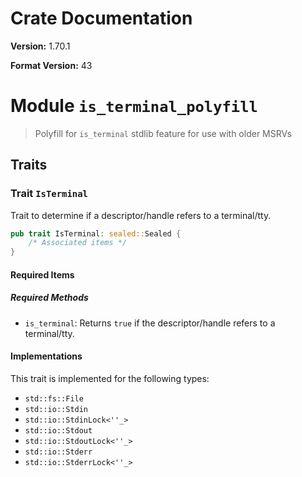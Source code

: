 # Crate Documentation

**Version:** 1.70.1

**Format Version:** 43

# Module `is_terminal_polyfill`

> Polyfill for `is_terminal` stdlib feature for use with older MSRVs

## Traits

### Trait `IsTerminal`

Trait to determine if a descriptor/handle refers to a terminal/tty.

```rust
pub trait IsTerminal: sealed::Sealed {
    /* Associated items */
}
```

#### Required Items

##### Required Methods

- `is_terminal`: Returns `true` if the descriptor/handle refers to a terminal/tty.

#### Implementations

This trait is implemented for the following types:

- `std::fs::File`
- `std::io::Stdin`
- `std::io::StdinLock<''_>`
- `std::io::Stdout`
- `std::io::StdoutLock<''_>`
- `std::io::Stderr`
- `std::io::StderrLock<''_>`

